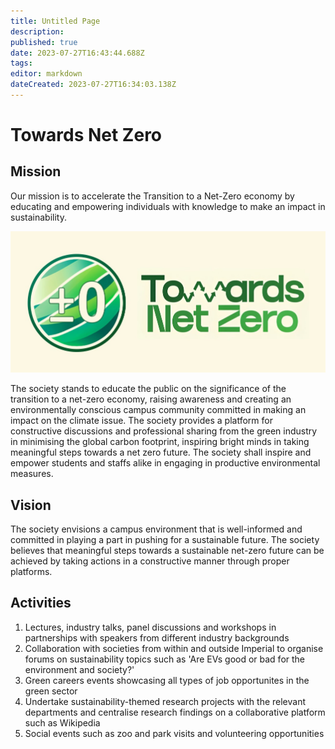 ```yaml
---
title: Untitled Page
description: 
published: true
date: 2023-07-27T16:43:44.688Z
tags: 
editor: markdown
dateCreated: 2023-07-27T16:34:03.138Z
---
```


# Towards Net Zero
## Mission
Our mission is to accelerate the Transition to a Net-Zero economy by educating and empowering individuals with knowledge to make an impact in sustainability.

![logo.jpg](/logo.jpg)

The society stands to educate the public on the significance of the transition to a net-zero economy, raising awareness and creating an environmentally conscious campus community committed in making an impact on the climate issue. The society provides a platform for constructive discussions and professional sharing from the green industry in minimising the global carbon footprint, inspiring bright minds in taking meaningful steps towards a net zero future. The society shall inspire and empower students and staffs alike in engaging in productive environmental measures.

## Vision
The society envisions a campus environment that is well-informed and committed in playing a part in pushing for a sustainable future. The society believes that meaningful steps towards a sustainable net-zero future can be achieved by taking actions in a constructive manner through proper platforms.

## Activities
1. Lectures, industry talks, panel discussions and workshops in partnerships with speakers from different industry backgrounds
2. Collaboration with societies from within and outside Imperial to organise forums on sustainability topics such as 'Are EVs good or bad for the environment and society?'
3. Green careers events showcasing all types of job opportunites in the green sector
4. Undertake sustainability-themed research projects with the relevant departments and centralise research findings on a collaborative platform such as Wikipedia
5. Social events such as zoo and park visits and volunteering opportunities
